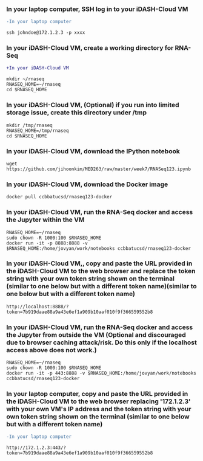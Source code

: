 ### In your laptop computer, SSH log in to your iDASH-Cloud VM
```diff
-In your laptop computer
```
```Shell
ssh johndoe@172.1.2.3 -p xxxx
```

### In your iDASH-Cloud VM, create a working directory for RNA-Seq 
```diff
+In your iDASH-Cloud VM
```
```Shell
mkdir ~/rnaseq
RNASEQ_HOME=~/rnaseq
cd $RNASEQ_HOME
```

### In your iDASH-Cloud VM, (Optional) if you run into limited storage issue, create this directory under /tmp
```Shell
mkdir /tmp/rnaseq
RNASEQ_HOME=/tmp/rnaseq
cd $RNASEQ_HOME
```

### In your iDASH-Cloud VM, download the IPython notebook 
```Shell
wget https://github.com/jihoonkim/MED263/raw/master/week7/RNASeq123.ipynb
```

### In your iDASH-Cloud VM, download the Docker image
```Shell
docker pull ccbbatucsd/rnaseq123-docker
```

### In your iDASH-Cloud VM, run the RNA-Seq docker and access the Jupyter within the VM
```Shell
RNASEQ_HOME=~/rnaseq
sudo chown -R 1000:100 $RNASEQ_HOME
docker run -it -p 8888:8888 -v $RNASEQ_HOME:/home/jovyan/work/notebooks ccbbatucsd/rnaseq123-docker
```

### In your iDASH-Cloud VM,, copy and paste the URL provided in the iDASH-Cloud VM to the web browser and replace the token string with your own token string shown on the terminal (similar to one below but with a different token name)(similar to one below but with a different token name)
```Shell
http://localhost:8888/?token=7b919daae88a9a43e6ef1a909b10aaf010f9f366559552b8
```

### In your iDASH-Cloud VM, run the RNA-Seq docker and access the Jupyter from outside the VM (Optional and discouraged due to browser caching attack/risk. Do this only if the localhost access above does not work.)
```Shell
RNASEQ_HOME=~/rnaseq
sudo chown -R 1000:100 $RNASEQ_HOME
docker run -it -p 443:8888 -v $RNASEQ_HOME:/home/jovyan/work/notebooks ccbbatucsd/rnaseq123-docker
```

### In your laptop computer, copy and paste the URL provided in the iDASH-Cloud VM to the web browser replacing '172.1.2.3' with your own VM's IP address and the token string with your own token string shown on the terminal (similar to one below but with a different token name)
```diff
-In your laptop computer
```
```Shell
http://172.1.2.3:443/?token=7b919daae88a9a43e6ef1a909b10aaf010f9f366559552b8
```

